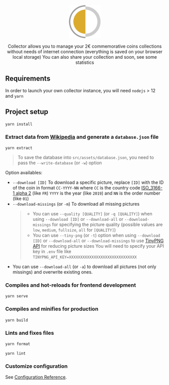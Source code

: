 <div align="center">
<img src="./public/images/logo.svg" width="100px"/> 
</div>

<p align="center">
Collector allows you to manage your 2€ commemorative coins collections without needs of internet connection (everything is saved on your browser local storage)
You can also share your collection and soon, see some statistics
</p>

## Requirements

In order to launch your own collector instance, you will need `nodejs` > 12 and `yarn`

## Project setup

```
yarn install
```

### Extract data from [Wikipedia](https://fr.wikipedia.org/wiki/Pi%C3%A8ce_comm%C3%A9morative_de_2_euros) and generate a `database.json` file

```
yarn extract
```

> To save the database into `src/assets/database.json`, you need to pass the `--write-database` (or `-w`) option

Option availables:

- `--download [ID]` To download a specific picture, replace `[ID]` with the ID of the coin in format `CC-YYYY-NN`
  where `CC` is the country code [ISO_3166-1 alpha 2](https://en.wikipedia.org/wiki/ISO_3166-1) (like `FR`)
  `YYYY` is the year (like `2019`) and `NN` is the order number (like `01`)
- `--download-missings` (or `-m`) To download all missing pictures
  > - You can use `--quality [QUALITY]` (or `-q [QUALITY]`) when using `--download [ID]` or `--download-all` or `--download-missings` for specifying the picture quality (possible values are `low`, `medium`, `fullsize`, `all` for `[QUALITY]`)
  > - You can use `--tiny-png` (or `-t`) option when using `--download [ID]` or `--download-all` or `--download-missings` to use [TinyPNG API](https://tinypng.com/) for reducing picture sizes
  >   You will need to specify your API key in `.env` file like `TINYPNG_API_KEY=XXXXXXXXXXXXXXXXXXXXXXXXXXXXXX`
- You can use `--download-all` (or `-a`) to download all pictures (not only missings) and overwrite existing ones.

### Compiles and hot-reloads for frontend development

```
yarn serve
```

### Compiles and minifies for production

```
yarn build
```

### Lints and fixes files

```
yarn format
```

```
yarn lint
```

### Customize configuration

See [Configuration Reference](https://cli.vuejs.org/config/).

